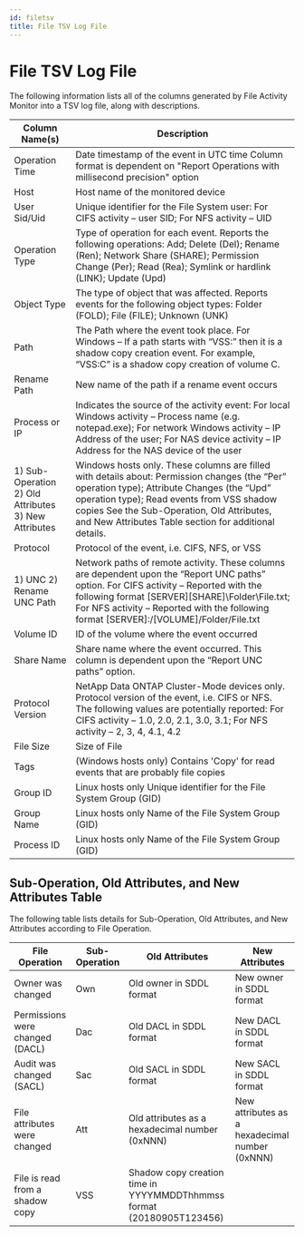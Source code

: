 ```yaml
---
id: filetsv
title: File TSV Log File
---
```


# File TSV Log File

The following information lists all of the columns generated by File Activity Monitor into a TSV log file, along with descriptions.

| Column Name(s) | Description |
| --- | --- |
| Operation Time | Date timestamp of the event in UTC time Column format is dependent on "Report Operations with millisecond precision" option |
| Host | Host name of the monitored device |
| User Sid/Uid | Unique identifier for the File System user: For CIFS activity – user SID; For NFS activity – UID |
| Operation Type | Type of operation for each event. Reports the following operations: Add; Delete (Del); Rename (Ren); Network Share (SHARE); Permission Change (Per); Read (Rea); Symlink or hardlink (LINK); Update (Upd) |
| Object Type | The type of object that was affected. Reports events for the following object types: Folder (FOLD); File (FILE); Unknown (UNK) |
| Path | The Path where the event took place. For Windows – If a path starts with “VSS:” then it is a shadow copy creation event. For example, “VSS:C” is a shadow copy creation of volume C. |
| Rename Path | New name of the path if a rename event occurs |
| Process or IP | Indicates the source of the activity event: For local Windows activity – Process name (e.g. notepad.exe); For network Windows activity – IP Address of the user; For NAS device activity – IP Address for the NAS device of the user |
| 1) Sub-Operation 2) Old Attributes 3) New Attributes | Windows hosts only. These columns are filled with details about: Permission changes (the “Per” operation type); Attribute Changes (the “Upd” operation type); Read events from VSS shadow copies See the Sub-Operation, Old Attributes, and New Attributes Table section for additional details. |
| Protocol | Protocol of the event, i.e. CIFS, NFS, or VSS |
| 1) UNC 2) Rename UNC Path | Network paths of remote activity. These columns are dependent upon the “Report UNC paths” option. For CIFS activity – Reported with the following format \[SERVER][SHARE]\Folder\File.txt; For NFS activity – Reported with the following format [SERVER]:/[VOLUME]/Folder/File.txt |
| Volume ID | ID of the volume where the event occurred |
| Share Name | Share name where the event occurred. This column is dependent upon the “Report UNC paths” option. |
| Protocol Version | NetApp Data ONTAP Cluster-Mode devices only. Protocol version of the event, i.e. CIFS or NFS. The following values are potentially reported: For CIFS activity – 1.0, 2.0, 2.1, 3.0, 3.1; For NFS activity – 2, 3, 4, 4.1, 4.2 |
| File Size | Size of File |
| Tags | (Windows hosts only) Contains 'Copy' for read events that are probably file copies |
| Group ID | Linux hosts only Unique identifier for the File System Group (GID) |
| Group Name | Linux hosts only Name of the File System Group (GID) |
| Process ID | Linux hosts only Name of the File System Group (GID) |

## Sub-Operation, Old Attributes, and New Attributes Table

The following table lists details for Sub-Operation, Old Attributes, and New Attributes according to File Operation.

| File Operation | Sub-Operation | Old Attributes | New Attributes |
| --- | --- | --- | --- |
| Owner was changed | Own | Old owner in SDDL format | New owner in SDDL format |
| Permissions were changed (DACL) | Dac | Old DACL in SDDL format | New DACL in SDDL format |
| Audit was changed (SACL) | Sac | Old SACL in SDDL format | New SACL in SDDL format |
| File attributes were changed | Att | Old attributes as a hexadecimal number (0xNNN) | New attributes as a hexadecimal number (0xNNN) |
| File is read from a shadow copy | VSS | Shadow copy creation time in YYYYMMDDThhmmss format (20180905T123456) | |